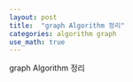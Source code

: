 ```yaml
---
layout: post
title:  "graph Algorithm 정리"
categories: algorithm graph
use_math: true
---
```


graph Algorithm 정리

